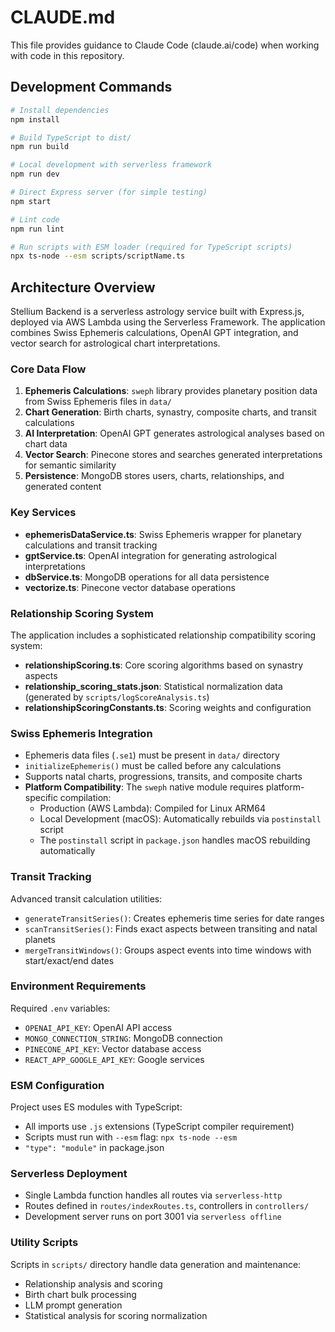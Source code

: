# CLAUDE.md

This file provides guidance to Claude Code (claude.ai/code) when working with code in this repository.

## Development Commands

```bash
# Install dependencies
npm install

# Build TypeScript to dist/
npm run build

# Local development with serverless framework
npm run dev

# Direct Express server (for simple testing)
npm start

# Lint code
npm run lint

# Run scripts with ESM loader (required for TypeScript scripts)
npx ts-node --esm scripts/scriptName.ts
```

## Architecture Overview

Stellium Backend is a serverless astrology service built with Express.js, deployed via AWS Lambda using the Serverless Framework. The application combines Swiss Ephemeris calculations, OpenAI GPT integration, and vector search for astrological chart interpretations.

### Core Data Flow
1. **Ephemeris Calculations**: `sweph` library provides planetary position data from Swiss Ephemeris files in `data/`
2. **Chart Generation**: Birth charts, synastry, composite charts, and transit calculations
3. **AI Interpretation**: OpenAI GPT generates astrological analyses based on chart data
4. **Vector Search**: Pinecone stores and searches generated interpretations for semantic similarity
5. **Persistence**: MongoDB stores users, charts, relationships, and generated content

### Key Services
- **ephemerisDataService.ts**: Swiss Ephemeris wrapper for planetary calculations and transit tracking
- **gptService.ts**: OpenAI integration for generating astrological interpretations
- **dbService.ts**: MongoDB operations for all data persistence
- **vectorize.ts**: Pinecone vector database operations

### Relationship Scoring System
The application includes a sophisticated relationship compatibility scoring system:
- **relationshipScoring.ts**: Core scoring algorithms based on synastry aspects
- **relationship_scoring_stats.json**: Statistical normalization data (generated by `scripts/logScoreAnalysis.ts`)
- **relationshipScoringConstants.ts**: Scoring weights and configuration

### Swiss Ephemeris Integration
- Ephemeris data files (`.se1`) must be present in `data/` directory
- `initializeEphemeris()` must be called before any calculations
- Supports natal charts, progressions, transits, and composite charts
- **Platform Compatibility**: The `sweph` native module requires platform-specific compilation:
  - Production (AWS Lambda): Compiled for Linux ARM64
  - Local Development (macOS): Automatically rebuilds via `postinstall` script
  - The `postinstall` script in `package.json` handles macOS rebuilding automatically

### Transit Tracking
Advanced transit calculation utilities:
- `generateTransitSeries()`: Creates ephemeris time series for date ranges
- `scanTransitSeries()`: Finds exact aspects between transiting and natal planets
- `mergeTransitWindows()`: Groups aspect events into time windows with start/exact/end dates

### Environment Requirements
Required `.env` variables:
- `OPENAI_API_KEY`: OpenAI API access
- `MONGO_CONNECTION_STRING`: MongoDB connection
- `PINECONE_API_KEY`: Vector database access
- `REACT_APP_GOOGLE_API_KEY`: Google services

### ESM Configuration
Project uses ES modules with TypeScript:
- All imports use `.js` extensions (TypeScript compiler requirement)
- Scripts must run with `--esm` flag: `npx ts-node --esm`
- `"type": "module"` in package.json

### Serverless Deployment
- Single Lambda function handles all routes via `serverless-http`
- Routes defined in `routes/indexRoutes.ts`, controllers in `controllers/`
- Development server runs on port 3001 via `serverless offline`

### Utility Scripts
Scripts in `scripts/` directory handle data generation and maintenance:
- Relationship analysis and scoring
- Birth chart bulk processing
- LLM prompt generation
- Statistical analysis for scoring normalization